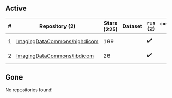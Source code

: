 ## Active
| # | Repository (2) | Stars (225) | Dataset | `run` (2) | `containers-run` | Last Modified |
| --- | --- | --- | --- | --- | --- | --- |
| 1 | [ImagingDataCommons/highdicom](https://github.com/ImagingDataCommons/highdicom) | 199 |  | :heavy_check_mark: |  | 2025-07-17 01:25:05+00:00 |
| 2 | [ImagingDataCommons/libdicom](https://github.com/ImagingDataCommons/libdicom) | 26 |  | :heavy_check_mark: |  | 2025-04-18 11:01:52+00:00 |

## Gone
No repositories found!
